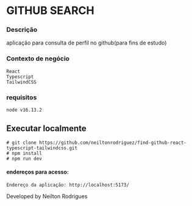 # GITHUB SEARCH

### Descrição
aplicação para consulta de perfil no github(para fins de estudo)

### Contexto de negócio
```
React
Typescript
TailwindCSS
```

### requisitos
```
node v16.13.2
```


## Executar localmente
```
# git clone https://github.com/neiltonrodriguez/find-github-react-typescript-tailwindcss.git
# npm install
# npm run dev
```


#### endereços para acesso:
```
Endereço da aplicação: http://localhost:5173/
```

Developed by Neilton Rodrigues